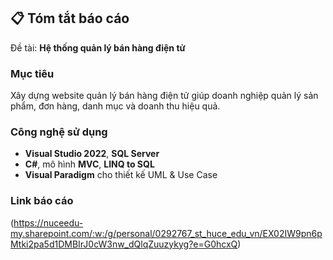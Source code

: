 ## 📋 Tóm tắt báo cáo
Đề tài: **Hệ thống quản lý bán hàng điện tử**   

### Mục tiêu
Xây dựng website quản lý bán hàng điện tử giúp doanh nghiệp quản lý sản phẩm, đơn hàng, danh mục và doanh thu hiệu quả.

### Công nghệ sử dụng
- **Visual Studio 2022**, **SQL Server**
- **C#**, mô hình **MVC**, **LINQ to SQL**
- **Visual Paradigm** cho thiết kế UML & Use Case

### Link báo cáo
(https://nuceedu-my.sharepoint.com/:w:/g/personal/0292767_st_huce_edu_vn/EX02IW9pn6pMtki2pa5d1DMBIrJ0cW3nw_dQlqZuuzykyg?e=G0hcxQ)
